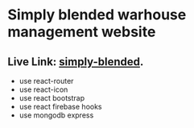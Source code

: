 # Simply blended warhouse management website

## Live Link: [simply-blended](https://simply-blended.web.app/).

- use react-router
- use react-icon
- use react bootstrap
- use react firebase hooks
- use mongodb express
